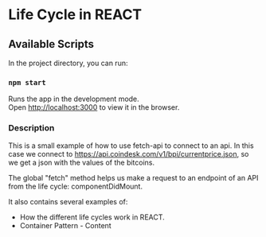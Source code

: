 # Life Cycle in REACT

## Available Scripts

In the project directory, you can run:

### `npm start`

Runs the app in the development mode.<br />
Open [http://localhost:3000](http://localhost:3000) to view it in the browser.


### Description
This is a small example of how to use fetch-api to connect to an api.
In this case we connect to https://api.coindesk.com/v1/bpi/currentprice.json, so we get a json with the values of the bitcoins.

The global "fetch" method helps us make a request to an endpoint of an API from the life cycle: componentDidMount.

It also contains several examples of:
- How the different life cycles work in REACT.
- Container Pattern - Content